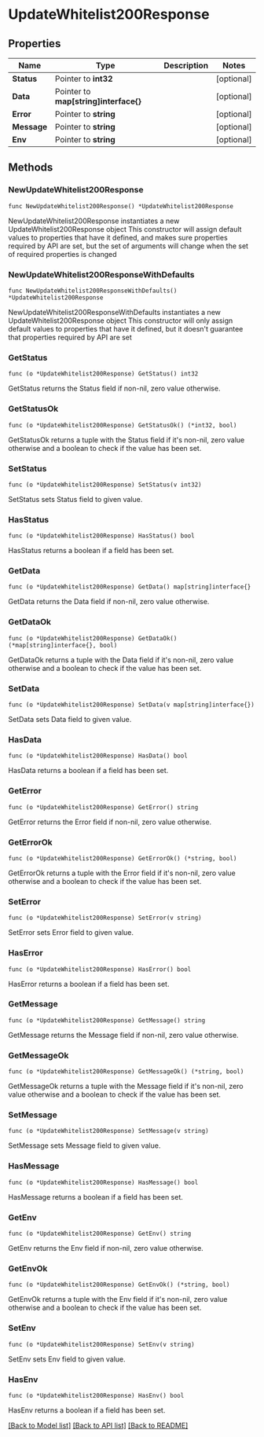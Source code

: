 # UpdateWhitelist200Response

## Properties

Name | Type | Description | Notes
------------ | ------------- | ------------- | -------------
**Status** | Pointer to **int32** |  | [optional] 
**Data** | Pointer to **map[string]interface{}** |  | [optional] 
**Error** | Pointer to **string** |  | [optional] 
**Message** | Pointer to **string** |  | [optional] 
**Env** | Pointer to **string** |  | [optional] 

## Methods

### NewUpdateWhitelist200Response

`func NewUpdateWhitelist200Response() *UpdateWhitelist200Response`

NewUpdateWhitelist200Response instantiates a new UpdateWhitelist200Response object
This constructor will assign default values to properties that have it defined,
and makes sure properties required by API are set, but the set of arguments
will change when the set of required properties is changed

### NewUpdateWhitelist200ResponseWithDefaults

`func NewUpdateWhitelist200ResponseWithDefaults() *UpdateWhitelist200Response`

NewUpdateWhitelist200ResponseWithDefaults instantiates a new UpdateWhitelist200Response object
This constructor will only assign default values to properties that have it defined,
but it doesn't guarantee that properties required by API are set

### GetStatus

`func (o *UpdateWhitelist200Response) GetStatus() int32`

GetStatus returns the Status field if non-nil, zero value otherwise.

### GetStatusOk

`func (o *UpdateWhitelist200Response) GetStatusOk() (*int32, bool)`

GetStatusOk returns a tuple with the Status field if it's non-nil, zero value otherwise
and a boolean to check if the value has been set.

### SetStatus

`func (o *UpdateWhitelist200Response) SetStatus(v int32)`

SetStatus sets Status field to given value.

### HasStatus

`func (o *UpdateWhitelist200Response) HasStatus() bool`

HasStatus returns a boolean if a field has been set.

### GetData

`func (o *UpdateWhitelist200Response) GetData() map[string]interface{}`

GetData returns the Data field if non-nil, zero value otherwise.

### GetDataOk

`func (o *UpdateWhitelist200Response) GetDataOk() (*map[string]interface{}, bool)`

GetDataOk returns a tuple with the Data field if it's non-nil, zero value otherwise
and a boolean to check if the value has been set.

### SetData

`func (o *UpdateWhitelist200Response) SetData(v map[string]interface{})`

SetData sets Data field to given value.

### HasData

`func (o *UpdateWhitelist200Response) HasData() bool`

HasData returns a boolean if a field has been set.

### GetError

`func (o *UpdateWhitelist200Response) GetError() string`

GetError returns the Error field if non-nil, zero value otherwise.

### GetErrorOk

`func (o *UpdateWhitelist200Response) GetErrorOk() (*string, bool)`

GetErrorOk returns a tuple with the Error field if it's non-nil, zero value otherwise
and a boolean to check if the value has been set.

### SetError

`func (o *UpdateWhitelist200Response) SetError(v string)`

SetError sets Error field to given value.

### HasError

`func (o *UpdateWhitelist200Response) HasError() bool`

HasError returns a boolean if a field has been set.

### GetMessage

`func (o *UpdateWhitelist200Response) GetMessage() string`

GetMessage returns the Message field if non-nil, zero value otherwise.

### GetMessageOk

`func (o *UpdateWhitelist200Response) GetMessageOk() (*string, bool)`

GetMessageOk returns a tuple with the Message field if it's non-nil, zero value otherwise
and a boolean to check if the value has been set.

### SetMessage

`func (o *UpdateWhitelist200Response) SetMessage(v string)`

SetMessage sets Message field to given value.

### HasMessage

`func (o *UpdateWhitelist200Response) HasMessage() bool`

HasMessage returns a boolean if a field has been set.

### GetEnv

`func (o *UpdateWhitelist200Response) GetEnv() string`

GetEnv returns the Env field if non-nil, zero value otherwise.

### GetEnvOk

`func (o *UpdateWhitelist200Response) GetEnvOk() (*string, bool)`

GetEnvOk returns a tuple with the Env field if it's non-nil, zero value otherwise
and a boolean to check if the value has been set.

### SetEnv

`func (o *UpdateWhitelist200Response) SetEnv(v string)`

SetEnv sets Env field to given value.

### HasEnv

`func (o *UpdateWhitelist200Response) HasEnv() bool`

HasEnv returns a boolean if a field has been set.


[[Back to Model list]](../README.md#documentation-for-models) [[Back to API list]](../README.md#documentation-for-api-endpoints) [[Back to README]](../README.md)


